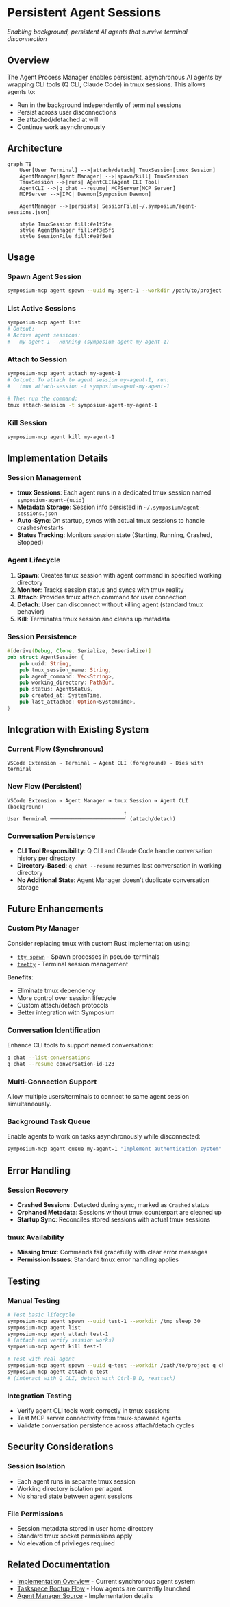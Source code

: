 # Persistent Agent Sessions

*Enabling background, persistent AI agents that survive terminal disconnection*

## Overview

The Agent Process Manager enables persistent, asynchronous AI agents by wrapping CLI tools (Q CLI, Claude Code) in tmux sessions. This allows agents to:

- Run in the background independently of terminal sessions
- Persist across user disconnections
- Be attached/detached at will
- Continue work asynchronously

## Architecture

```mermaid
graph TB
    User[User Terminal] -->|attach/detach| TmuxSession[tmux Session]
    AgentManager[Agent Manager] -->|spawn/kill| TmuxSession
    TmuxSession -->|runs| AgentCLI[Agent CLI Tool]
    AgentCLI -->|q chat --resume| MCPServer[MCP Server]
    MCPServer -->|IPC| Daemon[Symposium Daemon]
    
    AgentManager -->|persists| SessionFile[~/.symposium/agent-sessions.json]
    
    style TmuxSession fill:#e1f5fe
    style AgentManager fill:#f3e5f5
    style SessionFile fill:#e8f5e8
```

## Usage

### Spawn Agent Session
```bash
symposium-mcp agent spawn --uuid my-agent-1 --workdir /path/to/project q chat --resume
```

### List Active Sessions
```bash
symposium-mcp agent list
# Output:
# Active agent sessions:
#   my-agent-1 - Running (symposium-agent-my-agent-1)
```

### Attach to Session
```bash
symposium-mcp agent attach my-agent-1
# Output: To attach to agent session my-agent-1, run:
#   tmux attach-session -t symposium-agent-my-agent-1

# Then run the command:
tmux attach-session -t symposium-agent-my-agent-1
```

### Kill Session
```bash
symposium-mcp agent kill my-agent-1
```

## Implementation Details

### Session Management
- **tmux Sessions**: Each agent runs in a dedicated tmux session named `symposium-agent-{uuid}`
- **Metadata Storage**: Session info persisted in `~/.symposium/agent-sessions.json`
- **Auto-Sync**: On startup, syncs with actual tmux sessions to handle crashes/restarts
- **Status Tracking**: Monitors session state (Starting, Running, Crashed, Stopped)

### Agent Lifecycle
1. **Spawn**: Creates tmux session with agent command in specified working directory
2. **Monitor**: Tracks session status and syncs with tmux reality
3. **Attach**: Provides tmux attach command for user connection
4. **Detach**: User can disconnect without killing agent (standard tmux behavior)
5. **Kill**: Terminates tmux session and cleans up metadata

### Session Persistence
```rust
#[derive(Debug, Clone, Serialize, Deserialize)]
pub struct AgentSession {
    pub uuid: String,
    pub tmux_session_name: String,
    pub agent_command: Vec<String>,
    pub working_directory: PathBuf,
    pub status: AgentStatus,
    pub created_at: SystemTime,
    pub last_attached: Option<SystemTime>,
}
```

## Integration with Existing System

### Current Flow (Synchronous)
```
VSCode Extension → Terminal → Agent CLI (foreground) → Dies with terminal
```

### New Flow (Persistent)
```
VSCode Extension → Agent Manager → tmux Session → Agent CLI (background)
                                      ↑
User Terminal ────────────────────────┘ (attach/detach)
```

### Conversation Persistence
- **CLI Tool Responsibility**: Q CLI and Claude Code handle conversation history per directory
- **Directory-Based**: `q chat --resume` resumes last conversation in working directory
- **No Additional State**: Agent Manager doesn't duplicate conversation storage

## Future Enhancements

### Custom Pty Manager
Consider replacing tmux with custom Rust implementation using:
- [`tty_spawn`](https://crates.io/crates/tty_spawn) - Spawn processes in pseudo-terminals
- [`teetty`](https://github.com/mitsuhiko/teetty) - Terminal session management

**Benefits**:
- Eliminate tmux dependency
- More control over session lifecycle
- Custom attach/detach protocols
- Better integration with Symposium

### Conversation Identification
Enhance CLI tools to support named conversations:
```bash
q chat --list-conversations
q chat --resume conversation-id-123
```

### Multi-Connection Support
Allow multiple users/terminals to connect to same agent session simultaneously.

### Background Task Queue
Enable agents to work on tasks asynchronously while disconnected:
```bash
symposium-mcp agent queue my-agent-1 "Implement authentication system"
```

## Error Handling

### Session Recovery
- **Crashed Sessions**: Detected during sync, marked as `Crashed` status
- **Orphaned Metadata**: Sessions without tmux counterpart are cleaned up
- **Startup Sync**: Reconciles stored sessions with actual tmux sessions

### tmux Availability
- **Missing tmux**: Commands fail gracefully with clear error messages
- **Permission Issues**: Standard tmux error handling applies

## Testing

### Manual Testing
```bash
# Test basic lifecycle
symposium-mcp agent spawn --uuid test-1 --workdir /tmp sleep 30
symposium-mcp agent list
symposium-mcp agent attach test-1
# (attach and verify session works)
symposium-mcp agent kill test-1

# Test with real agent
symposium-mcp agent spawn --uuid q-test --workdir /path/to/project q chat
symposium-mcp agent attach q-test
# (interact with Q CLI, detach with Ctrl-B D, reattach)
```

### Integration Testing
- Verify agent CLI tools work correctly in tmux sessions
- Test MCP server connectivity from tmux-spawned agents
- Validate conversation persistence across attach/detach cycles

## Security Considerations

### Session Isolation
- Each agent runs in separate tmux session
- Working directory isolation per agent
- No shared state between agent sessions

### File Permissions
- Session metadata stored in user home directory
- Standard tmux socket permissions apply
- No elevation of privileges required

## Related Documentation

- [Implementation Overview](./implementation-overview.md) - Current synchronous agent system
- [Taskspace Bootup Flow](../work-in-progress/mvp/taskspace-bootup-flow.md) - How agents are currently launched
- [Agent Manager Source](../../symposium/mcp-server/src/agent_manager.rs) - Implementation details

